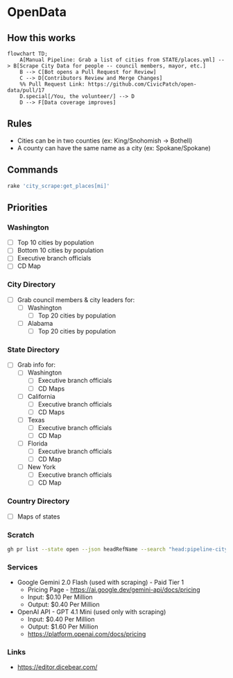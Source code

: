 # OpenData

## How this works

```mermaid
flowchart TD;
    A[Manual Pipeline: Grab a list of cities from STATE/places.yml] --> B[Scrape City Data for people -- council members, mayor, etc.]
    B --> C[Bot opens a Pull Request for Review]
    C --> D[Contributors Review and Merge Changes]
    %% Pull Request Link: https://github.com/CivicPatch/open-data/pull/17
    D.special[/You, the volunteer/] --> D
    D --> F[Data coverage improves]
```

## Rules
* Cities can be in two counties (ex: King/Snohomish -> Bothell)
* A county can have the same name as a city (ex: Spokane/Spokane)

## Commands

```bash
rake 'city_scrape:get_places[mi]'
```

## Priorities
### Washington
- [ ] Top 10 cities by population
- [ ] Bottom 10 cities by population
- [ ] Executive branch officials
- [ ] CD Map

### City Directory
- [ ] Grab council members & city leaders for:
  - [ ] Washington
    - [ ] Top 20 cities by population
  - [ ] Alabama
    - [ ] Top 20 cities by population

### State Directory
- [ ] Grab info for:
  - [ ] Washington
    - [ ] Executive branch officials
    - [ ] CD Maps
  - [ ] California
    - [ ] Executive branch officials
    - [ ] CD Maps
  - [ ] Texas
    - [ ] Executive branch officials
    - [ ] CD Map 
  - [ ] Florida
    - [ ] Executive branch officials
    - [ ] CD Map
  - [ ] New York
    - [ ] Executive branch officials
    - [ ] CD Map

### Country Directory
- [ ] Maps of states

### Scratch
```bash
gh pr list --state open --json headRefName --search "head:pipeline-city-scrapes-wa-" --template '{{range .}}{{.headRefName}} {{end}}'
```

### Services
* Google Gemini 2.0 Flash (used with scraping) - Paid Tier 1
  * Pricing Page - https://ai.google.dev/gemini-api/docs/pricing
  * Input: $0.10 Per Million
  * Output: $0.40 Per Million
* OpenAI API - GPT 4.1 Mini (used only with scraping)
  * Input: $0.40 Per Million
  * Output: $1.60 Per Million
  * https://platform.openai.com/docs/pricing 

### Links
* https://editor.dicebear.com/
